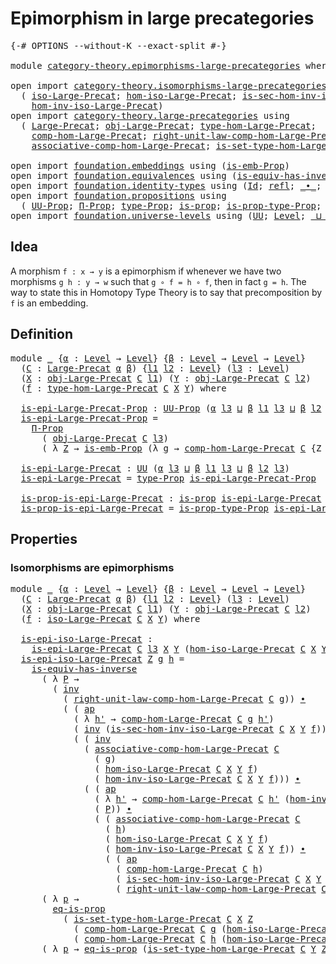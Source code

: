 # Epimorphism in large precategories

<pre class="Agda"><a id="47" class="Symbol">{-#</a> <a id="51" class="Keyword">OPTIONS</a> <a id="59" class="Pragma">--without-K</a> <a id="71" class="Pragma">--exact-split</a> <a id="85" class="Symbol">#-}</a>

<a id="90" class="Keyword">module</a> <a id="97" href="category-theory.epimorphisms-large-precategories.html" class="Module">category-theory.epimorphisms-large-precategories</a> <a id="146" class="Keyword">where</a>

<a id="153" class="Keyword">open</a> <a id="158" class="Keyword">import</a> <a id="165" href="category-theory.isomorphisms-large-precategories.html" class="Module">category-theory.isomorphisms-large-precategories</a> <a id="214" class="Keyword">using</a>
  <a id="222" class="Symbol">(</a> <a id="224" href="category-theory.isomorphisms-large-precategories.html#1875" class="Function">iso-Large-Precat</a><a id="240" class="Symbol">;</a> <a id="242" href="category-theory.isomorphisms-large-precategories.html#2021" class="Function">hom-iso-Large-Precat</a><a id="262" class="Symbol">;</a> <a id="264" href="category-theory.isomorphisms-large-precategories.html#2396" class="Function">is-sec-hom-inv-iso-Large-Precat</a><a id="295" class="Symbol">;</a>
    <a id="301" href="category-theory.isomorphisms-large-precategories.html#2276" class="Function">hom-inv-iso-Large-Precat</a><a id="325" class="Symbol">)</a>
<a id="327" class="Keyword">open</a> <a id="332" class="Keyword">import</a> <a id="339" href="category-theory.large-precategories.html" class="Module">category-theory.large-precategories</a> <a id="375" class="Keyword">using</a>
  <a id="383" class="Symbol">(</a> <a id="385" href="category-theory.large-precategories.html#654" class="Record">Large-Precat</a><a id="397" class="Symbol">;</a> <a id="399" href="category-theory.large-precategories.html#772" class="Field">obj-Large-Precat</a><a id="415" class="Symbol">;</a> <a id="417" href="category-theory.large-precategories.html#2369" class="Function">type-hom-Large-Precat</a><a id="438" class="Symbol">;</a>
    <a id="444" href="category-theory.large-precategories.html#938" class="Field">comp-hom-Large-Precat</a><a id="465" class="Symbol">;</a> <a id="467" href="category-theory.large-precategories.html#1956" class="Field">right-unit-law-comp-hom-Large-Precat</a><a id="503" class="Symbol">;</a>
    <a id="509" href="category-theory.large-precategories.html#1294" class="Field">associative-comp-hom-Large-Precat</a><a id="542" class="Symbol">;</a> <a id="544" href="category-theory.large-precategories.html#2469" class="Function">is-set-type-hom-Large-Precat</a><a id="572" class="Symbol">)</a>

<a id="575" class="Keyword">open</a> <a id="580" class="Keyword">import</a> <a id="587" href="foundation.embeddings.html" class="Module">foundation.embeddings</a> <a id="609" class="Keyword">using</a> <a id="615" class="Symbol">(</a><a id="616" href="foundation.embeddings.html#1531" class="Function">is-emb-Prop</a><a id="627" class="Symbol">)</a>
<a id="629" class="Keyword">open</a> <a id="634" class="Keyword">import</a> <a id="641" href="foundation.equivalences.html" class="Module">foundation.equivalences</a> <a id="665" class="Keyword">using</a> <a id="671" class="Symbol">(</a><a id="672" href="foundation-core.equivalences.html#2999" class="Function">is-equiv-has-inverse</a><a id="692" class="Symbol">)</a>
<a id="694" class="Keyword">open</a> <a id="699" class="Keyword">import</a> <a id="706" href="foundation.identity-types.html" class="Module">foundation.identity-types</a> <a id="732" class="Keyword">using</a> <a id="738" class="Symbol">(</a><a id="739" href="foundation-core.identity-types.html#641" class="Datatype">Id</a><a id="741" class="Symbol">;</a> <a id="743" href="foundation-core.identity-types.html#694" class="InductiveConstructor">refl</a><a id="747" class="Symbol">;</a> <a id="749" href="foundation-core.identity-types.html#1239" class="Function Operator">_∙_</a><a id="752" class="Symbol">;</a> <a id="754" href="foundation-core.identity-types.html#2853" class="Function">ap</a><a id="756" class="Symbol">;</a> <a id="758" href="foundation-core.identity-types.html#1552" class="Function">inv</a><a id="761" class="Symbol">)</a>
<a id="763" class="Keyword">open</a> <a id="768" class="Keyword">import</a> <a id="775" href="foundation.propositions.html" class="Module">foundation.propositions</a> <a id="799" class="Keyword">using</a>
  <a id="807" class="Symbol">(</a> <a id="809" href="foundation-core.propositions.html#1322" class="Function">UU-Prop</a><a id="816" class="Symbol">;</a> <a id="818" href="foundation.propositions.html#1941" class="Function">Π-Prop</a><a id="824" class="Symbol">;</a> <a id="826" href="foundation-core.propositions.html#1424" class="Function">type-Prop</a><a id="835" class="Symbol">;</a> <a id="837" href="foundation-core.propositions.html#1246" class="Function">is-prop</a><a id="844" class="Symbol">;</a> <a id="846" href="foundation-core.propositions.html#1491" class="Function">is-prop-type-Prop</a><a id="863" class="Symbol">;</a> <a id="865" href="foundation-core.propositions.html#2649" class="Function">eq-is-prop</a><a id="875" class="Symbol">)</a>
<a id="877" class="Keyword">open</a> <a id="882" class="Keyword">import</a> <a id="889" href="foundation.universe-levels.html" class="Module">foundation.universe-levels</a> <a id="916" class="Keyword">using</a> <a id="922" class="Symbol">(</a><a id="923" href="foundation-core.universe-levels.html#222" class="Primitive">UU</a><a id="925" class="Symbol">;</a> <a id="927" href="Agda.Primitive.html#597" class="Postulate">Level</a><a id="932" class="Symbol">;</a> <a id="934" href="Agda.Primitive.html#810" class="Primitive Operator">_⊔_</a><a id="937" class="Symbol">)</a>
</pre>
## Idea

A morphism `f : x → y` is a epimorphism if whenever we have two morphisms `g h : y → w` such that `g ∘ f = h ∘ f`, then in fact `g = h`. The way to state this in Homotopy Type Theory is to say that precomposition by `f` is an embedding.

## Definition

<pre class="Agda"><a id="1214" class="Keyword">module</a> <a id="1221" href="category-theory.epimorphisms-large-precategories.html#1221" class="Module">_</a> <a id="1223" class="Symbol">{</a><a id="1224" href="category-theory.epimorphisms-large-precategories.html#1224" class="Bound">α</a> <a id="1226" class="Symbol">:</a> <a id="1228" href="Agda.Primitive.html#597" class="Postulate">Level</a> <a id="1234" class="Symbol">→</a> <a id="1236" href="Agda.Primitive.html#597" class="Postulate">Level</a><a id="1241" class="Symbol">}</a> <a id="1243" class="Symbol">{</a><a id="1244" href="category-theory.epimorphisms-large-precategories.html#1244" class="Bound">β</a> <a id="1246" class="Symbol">:</a> <a id="1248" href="Agda.Primitive.html#597" class="Postulate">Level</a> <a id="1254" class="Symbol">→</a> <a id="1256" href="Agda.Primitive.html#597" class="Postulate">Level</a> <a id="1262" class="Symbol">→</a> <a id="1264" href="Agda.Primitive.html#597" class="Postulate">Level</a><a id="1269" class="Symbol">}</a>
  <a id="1273" class="Symbol">(</a><a id="1274" href="category-theory.epimorphisms-large-precategories.html#1274" class="Bound">C</a> <a id="1276" class="Symbol">:</a> <a id="1278" href="category-theory.large-precategories.html#654" class="Record">Large-Precat</a> <a id="1291" href="category-theory.epimorphisms-large-precategories.html#1224" class="Bound">α</a> <a id="1293" href="category-theory.epimorphisms-large-precategories.html#1244" class="Bound">β</a><a id="1294" class="Symbol">)</a> <a id="1296" class="Symbol">{</a><a id="1297" href="category-theory.epimorphisms-large-precategories.html#1297" class="Bound">l1</a> <a id="1300" href="category-theory.epimorphisms-large-precategories.html#1300" class="Bound">l2</a> <a id="1303" class="Symbol">:</a> <a id="1305" href="Agda.Primitive.html#597" class="Postulate">Level</a><a id="1310" class="Symbol">}</a> <a id="1312" class="Symbol">(</a><a id="1313" href="category-theory.epimorphisms-large-precategories.html#1313" class="Bound">l3</a> <a id="1316" class="Symbol">:</a> <a id="1318" href="Agda.Primitive.html#597" class="Postulate">Level</a><a id="1323" class="Symbol">)</a>
  <a id="1327" class="Symbol">(</a><a id="1328" href="category-theory.epimorphisms-large-precategories.html#1328" class="Bound">X</a> <a id="1330" class="Symbol">:</a> <a id="1332" href="category-theory.large-precategories.html#772" class="Field">obj-Large-Precat</a> <a id="1349" href="category-theory.epimorphisms-large-precategories.html#1274" class="Bound">C</a> <a id="1351" href="category-theory.epimorphisms-large-precategories.html#1297" class="Bound">l1</a><a id="1353" class="Symbol">)</a> <a id="1355" class="Symbol">(</a><a id="1356" href="category-theory.epimorphisms-large-precategories.html#1356" class="Bound">Y</a> <a id="1358" class="Symbol">:</a> <a id="1360" href="category-theory.large-precategories.html#772" class="Field">obj-Large-Precat</a> <a id="1377" href="category-theory.epimorphisms-large-precategories.html#1274" class="Bound">C</a> <a id="1379" href="category-theory.epimorphisms-large-precategories.html#1300" class="Bound">l2</a><a id="1381" class="Symbol">)</a>
  <a id="1385" class="Symbol">(</a><a id="1386" href="category-theory.epimorphisms-large-precategories.html#1386" class="Bound">f</a> <a id="1388" class="Symbol">:</a> <a id="1390" href="category-theory.large-precategories.html#2369" class="Function">type-hom-Large-Precat</a> <a id="1412" href="category-theory.epimorphisms-large-precategories.html#1274" class="Bound">C</a> <a id="1414" href="category-theory.epimorphisms-large-precategories.html#1328" class="Bound">X</a> <a id="1416" href="category-theory.epimorphisms-large-precategories.html#1356" class="Bound">Y</a><a id="1417" class="Symbol">)</a> <a id="1419" class="Keyword">where</a>

  <a id="1428" href="category-theory.epimorphisms-large-precategories.html#1428" class="Function">is-epi-Large-Precat-Prop</a> <a id="1453" class="Symbol">:</a> <a id="1455" href="foundation-core.propositions.html#1322" class="Function">UU-Prop</a> <a id="1463" class="Symbol">(</a><a id="1464" href="category-theory.epimorphisms-large-precategories.html#1224" class="Bound">α</a> <a id="1466" href="category-theory.epimorphisms-large-precategories.html#1313" class="Bound">l3</a> <a id="1469" href="Agda.Primitive.html#810" class="Primitive Operator">⊔</a> <a id="1471" href="category-theory.epimorphisms-large-precategories.html#1244" class="Bound">β</a> <a id="1473" href="category-theory.epimorphisms-large-precategories.html#1297" class="Bound">l1</a> <a id="1476" href="category-theory.epimorphisms-large-precategories.html#1313" class="Bound">l3</a> <a id="1479" href="Agda.Primitive.html#810" class="Primitive Operator">⊔</a> <a id="1481" href="category-theory.epimorphisms-large-precategories.html#1244" class="Bound">β</a> <a id="1483" href="category-theory.epimorphisms-large-precategories.html#1300" class="Bound">l2</a> <a id="1486" href="category-theory.epimorphisms-large-precategories.html#1313" class="Bound">l3</a><a id="1488" class="Symbol">)</a>
  <a id="1492" href="category-theory.epimorphisms-large-precategories.html#1428" class="Function">is-epi-Large-Precat-Prop</a> <a id="1517" class="Symbol">=</a>
    <a id="1523" href="foundation.propositions.html#1941" class="Function">Π-Prop</a>
      <a id="1536" class="Symbol">(</a> <a id="1538" href="category-theory.large-precategories.html#772" class="Field">obj-Large-Precat</a> <a id="1555" href="category-theory.epimorphisms-large-precategories.html#1274" class="Bound">C</a> <a id="1557" href="category-theory.epimorphisms-large-precategories.html#1313" class="Bound">l3</a><a id="1559" class="Symbol">)</a>
      <a id="1567" class="Symbol">(</a> <a id="1569" class="Symbol">λ</a> <a id="1571" href="category-theory.epimorphisms-large-precategories.html#1571" class="Bound">Z</a> <a id="1573" class="Symbol">→</a> <a id="1575" href="foundation.embeddings.html#1531" class="Function">is-emb-Prop</a> <a id="1587" class="Symbol">(λ</a> <a id="1590" href="category-theory.epimorphisms-large-precategories.html#1590" class="Bound">g</a> <a id="1592" class="Symbol">→</a> <a id="1594" href="category-theory.large-precategories.html#938" class="Field">comp-hom-Large-Precat</a> <a id="1616" href="category-theory.epimorphisms-large-precategories.html#1274" class="Bound">C</a> <a id="1618" class="Symbol">{</a><a id="1619" class="Argument">Z</a> <a id="1621" class="Symbol">=</a> <a id="1623" href="category-theory.epimorphisms-large-precategories.html#1571" class="Bound">Z</a><a id="1624" class="Symbol">}</a> <a id="1626" href="category-theory.epimorphisms-large-precategories.html#1590" class="Bound">g</a> <a id="1628" href="category-theory.epimorphisms-large-precategories.html#1386" class="Bound">f</a><a id="1629" class="Symbol">))</a>

  <a id="1635" href="category-theory.epimorphisms-large-precategories.html#1635" class="Function">is-epi-Large-Precat</a> <a id="1655" class="Symbol">:</a> <a id="1657" href="foundation-core.universe-levels.html#222" class="Primitive">UU</a> <a id="1660" class="Symbol">(</a><a id="1661" href="category-theory.epimorphisms-large-precategories.html#1224" class="Bound">α</a> <a id="1663" href="category-theory.epimorphisms-large-precategories.html#1313" class="Bound">l3</a> <a id="1666" href="Agda.Primitive.html#810" class="Primitive Operator">⊔</a> <a id="1668" href="category-theory.epimorphisms-large-precategories.html#1244" class="Bound">β</a> <a id="1670" href="category-theory.epimorphisms-large-precategories.html#1297" class="Bound">l1</a> <a id="1673" href="category-theory.epimorphisms-large-precategories.html#1313" class="Bound">l3</a> <a id="1676" href="Agda.Primitive.html#810" class="Primitive Operator">⊔</a> <a id="1678" href="category-theory.epimorphisms-large-precategories.html#1244" class="Bound">β</a> <a id="1680" href="category-theory.epimorphisms-large-precategories.html#1300" class="Bound">l2</a> <a id="1683" href="category-theory.epimorphisms-large-precategories.html#1313" class="Bound">l3</a><a id="1685" class="Symbol">)</a>
  <a id="1689" href="category-theory.epimorphisms-large-precategories.html#1635" class="Function">is-epi-Large-Precat</a> <a id="1709" class="Symbol">=</a> <a id="1711" href="foundation-core.propositions.html#1424" class="Function">type-Prop</a> <a id="1721" href="category-theory.epimorphisms-large-precategories.html#1428" class="Function">is-epi-Large-Precat-Prop</a>

  <a id="1749" href="category-theory.epimorphisms-large-precategories.html#1749" class="Function">is-prop-is-epi-Large-Precat</a> <a id="1777" class="Symbol">:</a> <a id="1779" href="foundation-core.propositions.html#1246" class="Function">is-prop</a> <a id="1787" href="category-theory.epimorphisms-large-precategories.html#1635" class="Function">is-epi-Large-Precat</a>
  <a id="1809" href="category-theory.epimorphisms-large-precategories.html#1749" class="Function">is-prop-is-epi-Large-Precat</a> <a id="1837" class="Symbol">=</a> <a id="1839" href="foundation-core.propositions.html#1491" class="Function">is-prop-type-Prop</a> <a id="1857" href="category-theory.epimorphisms-large-precategories.html#1428" class="Function">is-epi-Large-Precat-Prop</a>
</pre>
## Properties

### Isomorphisms are epimorphisms

<pre class="Agda"><a id="1945" class="Keyword">module</a> <a id="1952" href="category-theory.epimorphisms-large-precategories.html#1952" class="Module">_</a> <a id="1954" class="Symbol">{</a><a id="1955" href="category-theory.epimorphisms-large-precategories.html#1955" class="Bound">α</a> <a id="1957" class="Symbol">:</a> <a id="1959" href="Agda.Primitive.html#597" class="Postulate">Level</a> <a id="1965" class="Symbol">→</a> <a id="1967" href="Agda.Primitive.html#597" class="Postulate">Level</a><a id="1972" class="Symbol">}</a> <a id="1974" class="Symbol">{</a><a id="1975" href="category-theory.epimorphisms-large-precategories.html#1975" class="Bound">β</a> <a id="1977" class="Symbol">:</a> <a id="1979" href="Agda.Primitive.html#597" class="Postulate">Level</a> <a id="1985" class="Symbol">→</a> <a id="1987" href="Agda.Primitive.html#597" class="Postulate">Level</a> <a id="1993" class="Symbol">→</a> <a id="1995" href="Agda.Primitive.html#597" class="Postulate">Level</a><a id="2000" class="Symbol">}</a>
  <a id="2004" class="Symbol">(</a><a id="2005" href="category-theory.epimorphisms-large-precategories.html#2005" class="Bound">C</a> <a id="2007" class="Symbol">:</a> <a id="2009" href="category-theory.large-precategories.html#654" class="Record">Large-Precat</a> <a id="2022" href="category-theory.epimorphisms-large-precategories.html#1955" class="Bound">α</a> <a id="2024" href="category-theory.epimorphisms-large-precategories.html#1975" class="Bound">β</a><a id="2025" class="Symbol">)</a> <a id="2027" class="Symbol">{</a><a id="2028" href="category-theory.epimorphisms-large-precategories.html#2028" class="Bound">l1</a> <a id="2031" href="category-theory.epimorphisms-large-precategories.html#2031" class="Bound">l2</a> <a id="2034" class="Symbol">:</a> <a id="2036" href="Agda.Primitive.html#597" class="Postulate">Level</a><a id="2041" class="Symbol">}</a> <a id="2043" class="Symbol">(</a><a id="2044" href="category-theory.epimorphisms-large-precategories.html#2044" class="Bound">l3</a> <a id="2047" class="Symbol">:</a> <a id="2049" href="Agda.Primitive.html#597" class="Postulate">Level</a><a id="2054" class="Symbol">)</a>
  <a id="2058" class="Symbol">(</a><a id="2059" href="category-theory.epimorphisms-large-precategories.html#2059" class="Bound">X</a> <a id="2061" class="Symbol">:</a> <a id="2063" href="category-theory.large-precategories.html#772" class="Field">obj-Large-Precat</a> <a id="2080" href="category-theory.epimorphisms-large-precategories.html#2005" class="Bound">C</a> <a id="2082" href="category-theory.epimorphisms-large-precategories.html#2028" class="Bound">l1</a><a id="2084" class="Symbol">)</a> <a id="2086" class="Symbol">(</a><a id="2087" href="category-theory.epimorphisms-large-precategories.html#2087" class="Bound">Y</a> <a id="2089" class="Symbol">:</a> <a id="2091" href="category-theory.large-precategories.html#772" class="Field">obj-Large-Precat</a> <a id="2108" href="category-theory.epimorphisms-large-precategories.html#2005" class="Bound">C</a> <a id="2110" href="category-theory.epimorphisms-large-precategories.html#2031" class="Bound">l2</a><a id="2112" class="Symbol">)</a>
  <a id="2116" class="Symbol">(</a><a id="2117" href="category-theory.epimorphisms-large-precategories.html#2117" class="Bound">f</a> <a id="2119" class="Symbol">:</a> <a id="2121" href="category-theory.isomorphisms-large-precategories.html#1875" class="Function">iso-Large-Precat</a> <a id="2138" href="category-theory.epimorphisms-large-precategories.html#2005" class="Bound">C</a> <a id="2140" href="category-theory.epimorphisms-large-precategories.html#2059" class="Bound">X</a> <a id="2142" href="category-theory.epimorphisms-large-precategories.html#2087" class="Bound">Y</a><a id="2143" class="Symbol">)</a> <a id="2145" class="Keyword">where</a>

  <a id="2154" href="category-theory.epimorphisms-large-precategories.html#2154" class="Function">is-epi-iso-Large-Precat</a> <a id="2178" class="Symbol">:</a>
    <a id="2184" href="category-theory.epimorphisms-large-precategories.html#1635" class="Function">is-epi-Large-Precat</a> <a id="2204" href="category-theory.epimorphisms-large-precategories.html#2005" class="Bound">C</a> <a id="2206" href="category-theory.epimorphisms-large-precategories.html#2044" class="Bound">l3</a> <a id="2209" href="category-theory.epimorphisms-large-precategories.html#2059" class="Bound">X</a> <a id="2211" href="category-theory.epimorphisms-large-precategories.html#2087" class="Bound">Y</a> <a id="2213" class="Symbol">(</a><a id="2214" href="category-theory.isomorphisms-large-precategories.html#2021" class="Function">hom-iso-Large-Precat</a> <a id="2235" href="category-theory.epimorphisms-large-precategories.html#2005" class="Bound">C</a> <a id="2237" href="category-theory.epimorphisms-large-precategories.html#2059" class="Bound">X</a> <a id="2239" href="category-theory.epimorphisms-large-precategories.html#2087" class="Bound">Y</a> <a id="2241" href="category-theory.epimorphisms-large-precategories.html#2117" class="Bound">f</a><a id="2242" class="Symbol">)</a>
  <a id="2246" href="category-theory.epimorphisms-large-precategories.html#2154" class="Function">is-epi-iso-Large-Precat</a> <a id="2270" href="category-theory.epimorphisms-large-precategories.html#2270" class="Bound">Z</a> <a id="2272" href="category-theory.epimorphisms-large-precategories.html#2272" class="Bound">g</a> <a id="2274" href="category-theory.epimorphisms-large-precategories.html#2274" class="Bound">h</a> <a id="2276" class="Symbol">=</a>
    <a id="2282" href="foundation-core.equivalences.html#2999" class="Function">is-equiv-has-inverse</a>
      <a id="2309" class="Symbol">(</a> <a id="2311" class="Symbol">λ</a> <a id="2313" href="category-theory.epimorphisms-large-precategories.html#2313" class="Bound">P</a> <a id="2315" class="Symbol">→</a>
        <a id="2325" class="Symbol">(</a> <a id="2327" href="foundation-core.identity-types.html#1552" class="Function">inv</a>
          <a id="2341" class="Symbol">(</a> <a id="2343" href="category-theory.large-precategories.html#1956" class="Field">right-unit-law-comp-hom-Large-Precat</a> <a id="2380" href="category-theory.epimorphisms-large-precategories.html#2005" class="Bound">C</a> <a id="2382" href="category-theory.epimorphisms-large-precategories.html#2272" class="Bound">g</a><a id="2383" class="Symbol">))</a> <a id="2386" href="foundation-core.identity-types.html#1239" class="Function Operator">∙</a>
          <a id="2398" class="Symbol">(</a> <a id="2400" class="Symbol">(</a> <a id="2402" href="foundation-core.identity-types.html#2853" class="Function">ap</a>
            <a id="2417" class="Symbol">(</a> <a id="2419" class="Symbol">λ</a> <a id="2421" href="category-theory.epimorphisms-large-precategories.html#2421" class="Bound">h&#39;</a> <a id="2424" class="Symbol">→</a> <a id="2426" href="category-theory.large-precategories.html#938" class="Field">comp-hom-Large-Precat</a> <a id="2448" href="category-theory.epimorphisms-large-precategories.html#2005" class="Bound">C</a> <a id="2450" href="category-theory.epimorphisms-large-precategories.html#2272" class="Bound">g</a> <a id="2452" href="category-theory.epimorphisms-large-precategories.html#2421" class="Bound">h&#39;</a><a id="2454" class="Symbol">)</a>
            <a id="2468" class="Symbol">(</a> <a id="2470" href="foundation-core.identity-types.html#1552" class="Function">inv</a> <a id="2474" class="Symbol">(</a><a id="2475" href="category-theory.isomorphisms-large-precategories.html#2396" class="Function">is-sec-hom-inv-iso-Large-Precat</a> <a id="2507" href="category-theory.epimorphisms-large-precategories.html#2005" class="Bound">C</a> <a id="2509" href="category-theory.epimorphisms-large-precategories.html#2059" class="Bound">X</a> <a id="2511" href="category-theory.epimorphisms-large-precategories.html#2087" class="Bound">Y</a> <a id="2513" href="category-theory.epimorphisms-large-precategories.html#2117" class="Bound">f</a><a id="2514" class="Symbol">)))</a> <a id="2518" href="foundation-core.identity-types.html#1239" class="Function Operator">∙</a>
            <a id="2532" class="Symbol">(</a> <a id="2534" class="Symbol">(</a> <a id="2536" href="foundation-core.identity-types.html#1552" class="Function">inv</a>
              <a id="2554" class="Symbol">(</a> <a id="2556" href="category-theory.large-precategories.html#1294" class="Field">associative-comp-hom-Large-Precat</a> <a id="2590" href="category-theory.epimorphisms-large-precategories.html#2005" class="Bound">C</a>
                <a id="2608" class="Symbol">(</a> <a id="2610" href="category-theory.epimorphisms-large-precategories.html#2272" class="Bound">g</a><a id="2611" class="Symbol">)</a>
                <a id="2629" class="Symbol">(</a> <a id="2631" href="category-theory.isomorphisms-large-precategories.html#2021" class="Function">hom-iso-Large-Precat</a> <a id="2652" href="category-theory.epimorphisms-large-precategories.html#2005" class="Bound">C</a> <a id="2654" href="category-theory.epimorphisms-large-precategories.html#2059" class="Bound">X</a> <a id="2656" href="category-theory.epimorphisms-large-precategories.html#2087" class="Bound">Y</a> <a id="2658" href="category-theory.epimorphisms-large-precategories.html#2117" class="Bound">f</a><a id="2659" class="Symbol">)</a>
                <a id="2677" class="Symbol">(</a> <a id="2679" href="category-theory.isomorphisms-large-precategories.html#2276" class="Function">hom-inv-iso-Large-Precat</a> <a id="2704" href="category-theory.epimorphisms-large-precategories.html#2005" class="Bound">C</a> <a id="2706" href="category-theory.epimorphisms-large-precategories.html#2059" class="Bound">X</a> <a id="2708" href="category-theory.epimorphisms-large-precategories.html#2087" class="Bound">Y</a> <a id="2710" href="category-theory.epimorphisms-large-precategories.html#2117" class="Bound">f</a><a id="2711" class="Symbol">)))</a> <a id="2715" href="foundation-core.identity-types.html#1239" class="Function Operator">∙</a>
              <a id="2731" class="Symbol">(</a> <a id="2733" class="Symbol">(</a> <a id="2735" href="foundation-core.identity-types.html#2853" class="Function">ap</a>
                <a id="2754" class="Symbol">(</a> <a id="2756" class="Symbol">λ</a> <a id="2758" href="category-theory.epimorphisms-large-precategories.html#2758" class="Bound">h&#39;</a> <a id="2761" class="Symbol">→</a> <a id="2763" href="category-theory.large-precategories.html#938" class="Field">comp-hom-Large-Precat</a> <a id="2785" href="category-theory.epimorphisms-large-precategories.html#2005" class="Bound">C</a> <a id="2787" href="category-theory.epimorphisms-large-precategories.html#2758" class="Bound">h&#39;</a> <a id="2790" class="Symbol">(</a><a id="2791" href="category-theory.isomorphisms-large-precategories.html#2276" class="Function">hom-inv-iso-Large-Precat</a> <a id="2816" href="category-theory.epimorphisms-large-precategories.html#2005" class="Bound">C</a> <a id="2818" href="category-theory.epimorphisms-large-precategories.html#2059" class="Bound">X</a> <a id="2820" href="category-theory.epimorphisms-large-precategories.html#2087" class="Bound">Y</a> <a id="2822" href="category-theory.epimorphisms-large-precategories.html#2117" class="Bound">f</a><a id="2823" class="Symbol">))</a>
                <a id="2842" class="Symbol">(</a> <a id="2844" href="category-theory.epimorphisms-large-precategories.html#2313" class="Bound">P</a><a id="2845" class="Symbol">))</a> <a id="2848" href="foundation-core.identity-types.html#1239" class="Function Operator">∙</a>
                <a id="2866" class="Symbol">(</a> <a id="2868" class="Symbol">(</a> <a id="2870" href="category-theory.large-precategories.html#1294" class="Field">associative-comp-hom-Large-Precat</a> <a id="2904" href="category-theory.epimorphisms-large-precategories.html#2005" class="Bound">C</a>
                  <a id="2924" class="Symbol">(</a> <a id="2926" href="category-theory.epimorphisms-large-precategories.html#2274" class="Bound">h</a><a id="2927" class="Symbol">)</a>
                  <a id="2947" class="Symbol">(</a> <a id="2949" href="category-theory.isomorphisms-large-precategories.html#2021" class="Function">hom-iso-Large-Precat</a> <a id="2970" href="category-theory.epimorphisms-large-precategories.html#2005" class="Bound">C</a> <a id="2972" href="category-theory.epimorphisms-large-precategories.html#2059" class="Bound">X</a> <a id="2974" href="category-theory.epimorphisms-large-precategories.html#2087" class="Bound">Y</a> <a id="2976" href="category-theory.epimorphisms-large-precategories.html#2117" class="Bound">f</a><a id="2977" class="Symbol">)</a>
                  <a id="2997" class="Symbol">(</a> <a id="2999" href="category-theory.isomorphisms-large-precategories.html#2276" class="Function">hom-inv-iso-Large-Precat</a> <a id="3024" href="category-theory.epimorphisms-large-precategories.html#2005" class="Bound">C</a> <a id="3026" href="category-theory.epimorphisms-large-precategories.html#2059" class="Bound">X</a> <a id="3028" href="category-theory.epimorphisms-large-precategories.html#2087" class="Bound">Y</a> <a id="3030" href="category-theory.epimorphisms-large-precategories.html#2117" class="Bound">f</a><a id="3031" class="Symbol">))</a> <a id="3034" href="foundation-core.identity-types.html#1239" class="Function Operator">∙</a>
                  <a id="3054" class="Symbol">(</a> <a id="3056" class="Symbol">(</a> <a id="3058" href="foundation-core.identity-types.html#2853" class="Function">ap</a>
                    <a id="3081" class="Symbol">(</a> <a id="3083" href="category-theory.large-precategories.html#938" class="Field">comp-hom-Large-Precat</a> <a id="3105" href="category-theory.epimorphisms-large-precategories.html#2005" class="Bound">C</a> <a id="3107" href="category-theory.epimorphisms-large-precategories.html#2274" class="Bound">h</a><a id="3108" class="Symbol">)</a>
                    <a id="3130" class="Symbol">(</a> <a id="3132" href="category-theory.isomorphisms-large-precategories.html#2396" class="Function">is-sec-hom-inv-iso-Large-Precat</a> <a id="3164" href="category-theory.epimorphisms-large-precategories.html#2005" class="Bound">C</a> <a id="3166" href="category-theory.epimorphisms-large-precategories.html#2059" class="Bound">X</a> <a id="3168" href="category-theory.epimorphisms-large-precategories.html#2087" class="Bound">Y</a> <a id="3170" href="category-theory.epimorphisms-large-precategories.html#2117" class="Bound">f</a><a id="3171" class="Symbol">))</a> <a id="3174" href="foundation-core.identity-types.html#1239" class="Function Operator">∙</a>
                    <a id="3196" class="Symbol">(</a> <a id="3198" href="category-theory.large-precategories.html#1956" class="Field">right-unit-law-comp-hom-Large-Precat</a> <a id="3235" href="category-theory.epimorphisms-large-precategories.html#2005" class="Bound">C</a> <a id="3237" href="category-theory.epimorphisms-large-precategories.html#2274" class="Bound">h</a><a id="3238" class="Symbol">)))))))</a>
      <a id="3252" class="Symbol">(</a> <a id="3254" class="Symbol">λ</a> <a id="3256" href="category-theory.epimorphisms-large-precategories.html#3256" class="Bound">p</a> <a id="3258" class="Symbol">→</a>
        <a id="3268" href="foundation-core.propositions.html#2649" class="Function">eq-is-prop</a>
          <a id="3289" class="Symbol">(</a> <a id="3291" href="category-theory.large-precategories.html#2469" class="Function">is-set-type-hom-Large-Precat</a> <a id="3320" href="category-theory.epimorphisms-large-precategories.html#2005" class="Bound">C</a> <a id="3322" href="category-theory.epimorphisms-large-precategories.html#2059" class="Bound">X</a> <a id="3324" href="category-theory.epimorphisms-large-precategories.html#2270" class="Bound">Z</a>
            <a id="3338" class="Symbol">(</a> <a id="3340" href="category-theory.large-precategories.html#938" class="Field">comp-hom-Large-Precat</a> <a id="3362" href="category-theory.epimorphisms-large-precategories.html#2005" class="Bound">C</a> <a id="3364" href="category-theory.epimorphisms-large-precategories.html#2272" class="Bound">g</a> <a id="3366" class="Symbol">(</a><a id="3367" href="category-theory.isomorphisms-large-precategories.html#2021" class="Function">hom-iso-Large-Precat</a> <a id="3388" href="category-theory.epimorphisms-large-precategories.html#2005" class="Bound">C</a> <a id="3390" href="category-theory.epimorphisms-large-precategories.html#2059" class="Bound">X</a> <a id="3392" href="category-theory.epimorphisms-large-precategories.html#2087" class="Bound">Y</a> <a id="3394" href="category-theory.epimorphisms-large-precategories.html#2117" class="Bound">f</a><a id="3395" class="Symbol">))</a>
            <a id="3410" class="Symbol">(</a> <a id="3412" href="category-theory.large-precategories.html#938" class="Field">comp-hom-Large-Precat</a> <a id="3434" href="category-theory.epimorphisms-large-precategories.html#2005" class="Bound">C</a> <a id="3436" href="category-theory.epimorphisms-large-precategories.html#2274" class="Bound">h</a> <a id="3438" class="Symbol">(</a><a id="3439" href="category-theory.isomorphisms-large-precategories.html#2021" class="Function">hom-iso-Large-Precat</a> <a id="3460" href="category-theory.epimorphisms-large-precategories.html#2005" class="Bound">C</a> <a id="3462" href="category-theory.epimorphisms-large-precategories.html#2059" class="Bound">X</a> <a id="3464" href="category-theory.epimorphisms-large-precategories.html#2087" class="Bound">Y</a> <a id="3466" href="category-theory.epimorphisms-large-precategories.html#2117" class="Bound">f</a><a id="3467" class="Symbol">))))</a>
      <a id="3478" class="Symbol">(</a> <a id="3480" class="Symbol">λ</a> <a id="3482" href="category-theory.epimorphisms-large-precategories.html#3482" class="Bound">p</a> <a id="3484" class="Symbol">→</a> <a id="3486" href="foundation-core.propositions.html#2649" class="Function">eq-is-prop</a> <a id="3497" class="Symbol">(</a><a id="3498" href="category-theory.large-precategories.html#2469" class="Function">is-set-type-hom-Large-Precat</a> <a id="3527" href="category-theory.epimorphisms-large-precategories.html#2005" class="Bound">C</a> <a id="3529" href="category-theory.epimorphisms-large-precategories.html#2087" class="Bound">Y</a> <a id="3531" href="category-theory.epimorphisms-large-precategories.html#2270" class="Bound">Z</a> <a id="3533" href="category-theory.epimorphisms-large-precategories.html#2272" class="Bound">g</a> <a id="3535" href="category-theory.epimorphisms-large-precategories.html#2274" class="Bound">h</a><a id="3536" class="Symbol">))</a>
</pre>